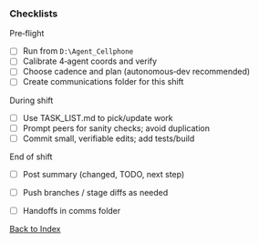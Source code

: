 ### Checklists

Pre‑flight
- [ ] Run from `D:\Agent_Cellphone`
- [ ] Calibrate 4‑agent coords and verify
- [ ] Choose cadence and plan (autonomous‑dev recommended)
- [ ] Create communications folder for this shift

During shift
- [ ] Use TASK_LIST.md to pick/update work
- [ ] Prompt peers for sanity checks; avoid duplication
- [ ] Commit small, verifiable edits; add tests/build

End of shift
- [ ] Post summary (changed, TODO, next step)
- [ ] Push branches / stage diffs as needed
- [ ] Handoffs in comms folder




[Back to Index](00_INDEX.md)





